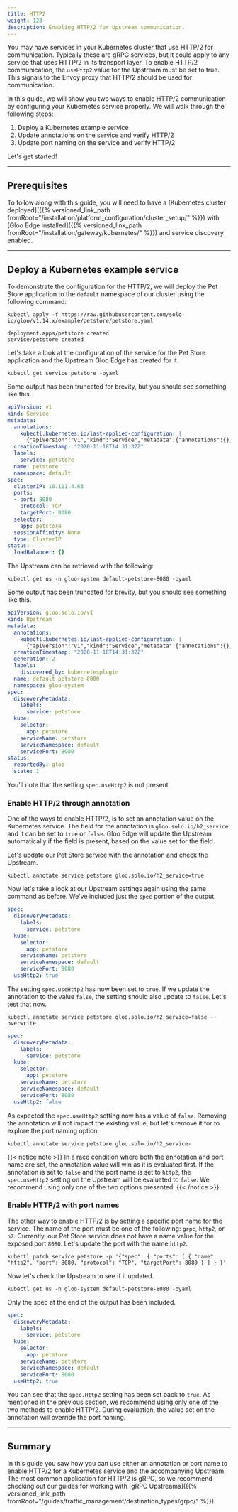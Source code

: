 ```yaml
---
title: HTTP2
weight: 123
description: Enabling HTTP/2 for Upstream communication.
---
```


You may have services in your Kubernetes cluster that use HTTP/2 for communication. Typically these are gRPC services, but it could apply to any service that uses HTTP/2 in its transport layer. To enable HTTP/2 communication, the `useHttp2` value for the Upstream must be set to true. This signals to the Envoy proxy that HTTP/2 should be used for communication.

In this guide, we will show you two ways to enable HTTP/2 communication by configuring your Kubernetes service properly. We will walk through the following steps:

1. Deploy a Kubernetes example service
1. Update annotations on the service and verify HTTP/2
1. Update port naming on the service and verify HTTP/2

Let's get started!

---

## Prerequisites

To follow along with this guide, you will need to have a [Kubernetes cluster deployed]({{% versioned_link_path fromRoot="/installation/platform_configuration/cluster_setup/" %}}) with [Gloo Edge installed]({{% versioned_link_path fromRoot="/installation/gateway/kubernetes/" %}}) and service discovery enabled. 

---

## Deploy a Kubernetes example service

To demonstrate the configuration for the HTTP/2, we will deploy the Pet Store application to the `default` namespace of our cluster using the following command:

```shell
kubectl apply -f https://raw.githubusercontent.com/solo-io/gloo/v1.14.x/example/petstore/petstore.yaml
```

```console
deployment.apps/petstore created
service/petstore created
```

Let's take a look at the configuration of the service for the Pet Store application and the Upstream Gloo Edge has created for it.

```shell
kubectl get service petstore -oyaml
```

Some output has been truncated for brevity, but you should see something like this.

```yaml
apiVersion: v1
kind: Service
metadata:
  annotations:
    kubectl.kubernetes.io/last-applied-configuration: |
      {"apiVersion":"v1","kind":"Service","metadata":{"annotations":{},"labels":{"service":"petstore"},"name":"petstore","namespace":"default"},"spec":{"ports":[{"port":8080,"protocol":"TCP"}],"selector":{"app":"petstore"}}}
  creationTimestamp: "2020-11-18T14:31:32Z"
  labels:
    service: petstore
  name: petstore
  namespace: default
spec:
  clusterIP: 10.111.4.63
  ports:
  - port: 8080
    protocol: TCP
    targetPort: 8080
  selector:
    app: petstore
  sessionAffinity: None
  type: ClusterIP
status:
  loadBalancer: {}
```

The Upstream can be retrieved with the following:

```shell
kubectl get us -n gloo-system default-petstore-8080 -oyaml
```

Some output has been truncated for brevity, but you should see something like this.

```yaml
apiVersion: gloo.solo.io/v1
kind: Upstream
metadata:
  annotations:
    kubectl.kubernetes.io/last-applied-configuration: |
      {"apiVersion":"v1","kind":"Service","metadata":{"annotations":{},"labels":{"service":"petstore"},"name":"petstore","namespace":"default"},"spec":{"ports":[{"port":8080,"protocol":"TCP"}],"selector":{"app":"petstore"}}}
  creationTimestamp: "2020-11-18T14:31:32Z"
  generation: 2
  labels:
    discovered_by: kubernetesplugin
  name: default-petstore-8080
  namespace: gloo-system
spec:
  discoveryMetadata:
    labels:
      service: petstore
  kube:
    selector:
      app: petstore
    serviceName: petstore
    serviceNamespace: default
    servicePort: 8080
status:
  reportedBy: gloo
  state: 1
```

You'll note that the setting `spec.useHttp2` is not present.

### Enable HTTP/2 through annotation

One of the ways to enable HTTP/2, is to set an annotation value on the Kubernetes service. The field for the annotation is `gloo.solo.io/h2_service` and it can be set to `true` or `false`. Gloo Edge will update the Upstream automatically if the field is present, based on the value set for the field. 

Let's update our Pet Store service with the annotation and check the Upstream.

```shell
kubectl annotate service petstore gloo.solo.io/h2_service=true
```

Now let's take a look at our Upstream settings again using the same command as before. We've included just the `spec` portion of the output.

```yaml
spec:
  discoveryMetadata:
    labels:
      service: petstore
  kube:
    selector:
      app: petstore
    serviceName: petstore
    serviceNamespace: default
    servicePort: 8080
  useHttp2: true
```

The setting `spec.useHttp2` has now been set to `true`. If we update the annotation to the value `false`, the setting should also update to `false`. Let's test that now.

```shell
kubectl annotate service petstore gloo.solo.io/h2_service=false --overwrite
```

```yaml
spec:
  discoveryMetadata:
    labels:
      service: petstore
  kube:
    selector:
      app: petstore
    serviceName: petstore
    serviceNamespace: default
    servicePort: 8080
  useHttp2: false
```

As expected the `spec.useHttp2` setting now has a value of `false`. Removing the annotation will not impact the existing value, but let's remove it for to explore the port naming option.

```shell
kubectl annotate service petstore gloo.solo.io/h2_service- 
```

{{< notice note >}}
In a race condition where both the annotation and port name are set, the annotation value will win as it is evaluated first. If the annotation is set to `false` and the port name is set to `http2`, the `spec.useHttp2` setting on the Upstream will be evaluated to `false`. We recommend using only one of the two options presented.
{{< /notice >}}

### Enable HTTP/2 with port names

The other way to enable HTTP/2 is by setting a specific port name for the service. The name of the port must be one of the following: `grpc`, `http2`, or `h2`. Currently, our Pet Store service does not have a name value for the exposed port `8080`. Let's update the port with the name `http2`.

```shell
kubectl patch service petstore -p '{"spec": { "ports": [ { "name": "http2", "port": 8080, "protocol": "TCP", "targetPort": 8080 } ] } }'
```

Now let's check the Upstream to see if it updated.

```shell
kubectl get us -n gloo-system default-petstore-8080 -oyaml
```

Only the spec at the end of the output has been included.

```yaml
spec:
  discoveryMetadata:
    labels:
      service: petstore
  kube:
    selector:
      app: petstore
    serviceName: petstore
    serviceNamespace: default
    servicePort: 8080
  useHttp2: true
```

You can see that the `spec.Http2` setting has been set back to `true`. As mentioned in the previous section, we recommend using only one of the two methods to enable HTTP/2. During evaluation, the value set on the annotation will override the port naming.

---

## Summary

In this guide you saw how you can use either an annotation or port name to enable HTTP/2 for a Kubernetes service and the accompanying Upstream. The most common application for HTTP/2 is gRPC, so we recommend checking out our guides for working with [gRPC Upstreams]({{% versioned_link_path fromRoot="/guides/traffic_management/destination_types/grpc/" %}}).